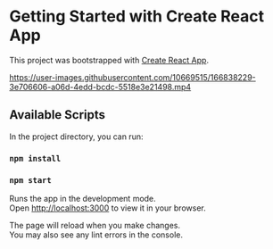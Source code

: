 # Getting Started with Create React App

This project was bootstrapped with [Create React App](https://github.com/facebook/create-react-app).

https://user-images.githubusercontent.com/10669515/166838229-3e706606-a06d-4edd-bcdc-5518e3e21498.mp4


## Available Scripts

In the project directory, you can run:

### `npm install`

### `npm start`

Runs the app in the development mode.\
Open [http://localhost:3000](http://localhost:3000) to view it in your browser.

The page will reload when you make changes.\
You may also see any lint errors in the console.
